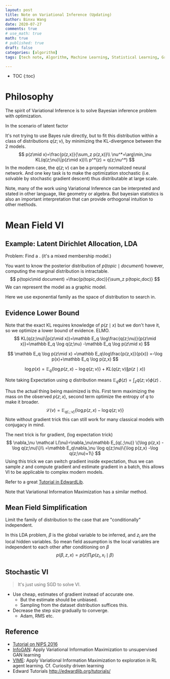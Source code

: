 ```yaml
---
layout: post
title: Note on Variational Inference (Updating)
author: Binxu Wang
date: 2020-07-27
comments: true
# use_math: true
math: true
# published: true
draft: false
categories: [algorithm]
tags: [tech note, Algorithm, Machine Learning, Statistical Learning, Graph Model, Bayesian, Variational, Probabilistic Programming]

---
```


* TOC
{:toc}


# Philosophy

The spirit of Variational Inference is to solve Bayesian inference problem with optimization. 

In the scenario of latent factor 

It's not trying to use Bayes rule directly, but to fit this distribution within a class of distributions $q(z;\nu)$, by minimizing the KL-divergence between the 2 models. 
$$
p(z\mid x)=\frac{p(z,x)}{\sum_z p(z,x)}\\
\nu^*=\arg\min_\nu KL(q(z;\nu)\|p(z\mid x))\\
p^*(z) = q(z;\nu^*)
$$
In the modern case, the $q(z;\nu)$ can be a properly normalized neural network. And one key task is to make the optimization stochastic (i.e. solvable by stochastic gradient descent) thus distributable at large scale. 



Note, many of the work using Variational Inference can be interpreted and stated in other language, like geometry or algebra. But bayesian statistics is also an important interpretation that can provide orthogonal intuition to other methods. 

# Mean Field VI

## Example: Latent Dirichlet Allocation, LDA

Problem: Find a . (it's a mixed membership model.)

You want to know the posterior distribution of $p(topic\mid document)$  however, computing the marginal distribution is intractable. 
$$
p(topic\mid document) =\frac{p(topic,doc)}{\sum_z p(topic,doc)}
$$
We can represent the model as a graphic model. 



Here we use exponential family as the space of distribution to search in. 

## Evidence Lower Bound

Note that the exact KL requires knowledge of $p(z\mid x)$ but we don't have it, so we optimize a lower bound of evidence. ELMO. 
$$
KL(q(z;\nu)\|p(z\mid x))=\mathbb E_q \log\frac{q(z;\nu)}{p(z\mid x)}=\mathbb E_q \log q(z;\nu) -\mathbb E_q \log p(z\mid x)
$$

$$
\mathbb E_q \log p(z\mid x) =\mathbb E_q\log\frac{p(z,x)}{p(x)} =-\log p(x)+\mathbb E_q \log p(z,x)
$$

$$
\log p(x)=\mathbb E_q \{\log p(z,x) -\log q(z;\nu)\} + KL(q(z;\nu)\|p(z\mid x))
$$

Note taking Expectation using $q$ distribution means $\mathbb E_q\phi(z)=\int_zq(z;\nu)\phi(z)$  . 

Thus the actual thing being maximized is this. First term maximizing the mass on the observed $p(z;x)$, second term optimize the entropy of $q$ to make it broader. 
$$
\mathcal L(\nu) =\mathbb E_{q(.;\nu)} \{\log p(z,x) -\log q(z;\nu)\}
$$
Note without gradient trick this can still work for many classical models with conjugacy in mind. 



The next trick is for gradient, (log expectation trick)
$$
\nabla_\nu \mathcal L(\nu)=\nabla_\nu\mathbb E_{q(.;\nu)} \{\log p(z,x) -\log q(z;\nu)\}\\
=\mathbb E_q\nabla_\nu \log q(z;\nu)\{\log p(z,x) -\log q(z;\nu)+1\}
$$
Using this trick we can switch gradient inside expectation, thus we can sample $z$ and compute gradient and estimate gradient in a batch, this allows VI to be applicable to complex modern models. 

Refer to a great [Tutorial in EdwardLib](http://edwardlib.org/tutorials/klqp). 



Note that Variational Information Maximization has a similar method. 



## Mean Field Simplification

Limit the family of distribution to the case that are "conditionally" independent.

In this LDA problem,  $\beta$ is the global variable to be inferred, and $z_i$ are the local hidden variables. So mean field assumption is the local variables are independent to each other after conditioning on $\beta$ 
$$
p(\beta,z,x)=p(z)\prod_i p(z_i,x_i\mid\beta)
$$


## Stochastic VI

> It's just using SGD to solve VI. 

* Use cheap, estimates of gradient instead of accurate one. 
  * But the estimate should be unbiased.
  * Sampling from the dataset distribution suffices this. 
* Decrease the step size gradually to converge. 
  * Adam, RMS etc. 

## Reference

* [Tutorial on NIPS 2016](https://www.youtube.com/watch?v=ogdv_6dbvVQ&t=1674s) 
* [InfoGAN](https://arxiv.org/abs/1606.03657): Apply Variational Information Maximization to unsupervised GAN learning 
* [VIME](https://arxiv.org/abs/1605.09674): Apply Variational Information Maximization to exploration in RL agent learning. Cf. Curiosity driven learning
* Edward Tutorials http://edwardlib.org/tutorials/